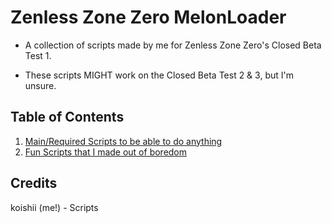 # Zenless Zone Zero MelonLoader

* A collection of scripts made by me for Zenless Zone Zero's Closed Beta Test 1.

* These scripts MIGHT work on the Closed Beta Test 2 & 3, but I'm unsure.

## Table of Contents
1. [Main/Required Scripts to be able to do anything](main/)
2. [Fun Scripts that I made out of boredom](fun/)


## Credits

koishii (me!) - Scripts